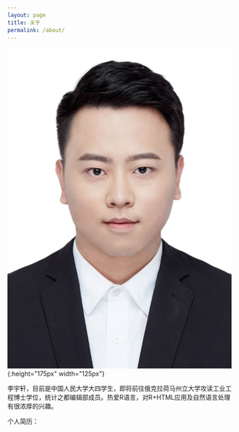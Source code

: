```yaml
---
layout: page
title: 关于
permalink: /about/
---
```


![main_photo](https://github.com/MikeLYX/picture/blob/master/own%20picture/formal_photo.jpg?raw=true){:height="175px" width="125px"}

李宇轩，目前是中国人民大学大四学生，即将前往俄克拉荷马州立大学攻读工业工程博士学位，统计之都编辑部成员。热爱R语言，对R+HTML应用及自然语言处理有很浓厚的兴趣。


个人简历：